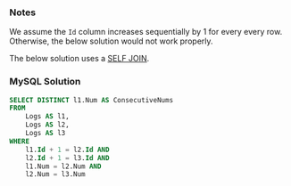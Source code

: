 ### Notes

We assume the `Id` column increases sequentially by 1 for every every row. Otherwise, the below solution would not work properly.

The below solution uses a [SELF JOIN](https://www.w3schools.com/sql/sql_join_self.asp).

### MySQL Solution

```sql
SELECT DISTINCT l1.Num AS ConsecutiveNums
FROM
    Logs AS l1,
    Logs AS l2,
    Logs AS l3
WHERE
    l1.Id + 1 = l2.Id AND
    l2.Id + 1 = l3.Id AND
    l1.Num = l2.Num AND
    l2.Num = l3.Num
```
